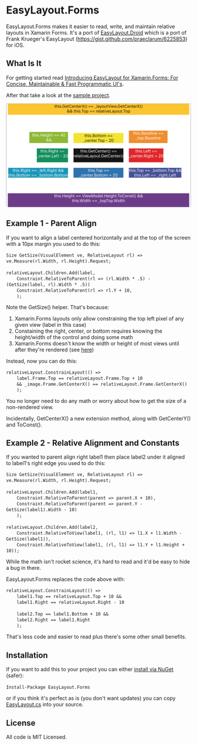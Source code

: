 # EasyLayout.Forms
EasyLayout.Forms makes it easier to read, write, and maintain relative layouts in Xamarin Forms. It's a port of [EasyLayout.Droid](https://github.com/lprichar/EasyLayout.Droid) which is a port of Frank Krueger's EasyLayout (https://gist.github.com/praeclarum/6225853) for iOS.

## What Is It

For getting started read [Introducing EasyLayout for Xamarin.Forms: For Concise, Maintainable & Fast Programmatic UI's](http://www.leerichardson.com/2017/05/introducing-easylayout-for-xamarinforms.html).

After that take a look at the [sample project](https://github.com/lprichar/EasyLayout.Forms/blob/master/EasyLayout.Sample/EasyLayout.Sample/Views/LayoutExamplePage.cs).

![Sample Project Screenshot](SampleProject.png)

## Example 1 - Parent Align

If you want to align a label centered horizontally and at the top of the screen with a 10px margin you used to do this:

````
Size GetSize(VisualElement ve, RelativeLayout rl) => ve.Measure(rl.Width, rl.Height).Request;

relativeLayout.Children.Add(label,
    Constraint.RelativeToParent(rl => (rl.Width * .5) - (GetSize(label, rl).Width * .5))
    Constraint.RelativeToParent(rl => rl.Y + 10,
    );
````
Note the GetSize() helper.  That's because:

1. Xamarin.Forms layouts only allow constraining the top left pixel of any given view (label in this case)
2. Constaining the right, center, or bottom requires knowing the height/width of the control and doing some math
3. Xamarin.Forms doesn't know the width or height of most views until after they're rendered (see [here](http://stackoverflow.com/questions/40942691/xamarin-forms-how-to-center-views-using-relative-layout-width-and-height-r))

Instead, now you can do this:

````
relativeLayout.ConstrainLayout(() =>
    label.Frame.Top == relativeLayout.Frame.Top + 10
    && _image.Frame.GetCenterX() == relativeLayout.Frame.GetCenterX()
    );
````

You no longer need to do any math or worry about how to get the size of a non-rendered view.

Incidentally, GetCenterX() a new extension method, along with GetCenterY() and ToConst().

## Example 2 - Relative Alignment and Constants

If you wanted to parent align right label1 then place label2 under it aligned to label1's right edge you used to do this:

````
Size GetSize(VisualElement ve, RelativeLayout rl) => ve.Measure(rl.Width, rl.Height).Request;

relativeLayout.Children.Add(label1,
    Constraint.RelativeToParent(parent => parent.X + 10),
    Constraint.RelativeToParent(parent => parent.Y - GetSize(label1).Width - 10)
    );

relativeLayout.Children.Add(label2,
    Constraint.RelativeToView(label1, (rl, l1) => l1.X + l1.Width - GetSize(label1)),
    Constraint.RelativeToView(label1, (rl, l1) => l1.Y + l1.Height + 10));
````

While the math isn't rocket science, it's hard to read and it'd be easy to hide a bug in there.

EasyLayout.Forms replaces the code above with:

````
relativeLayout.ConstrainLayout(() =>
    label1.Top == relativeLayout.Top + 10 &&
	label1.Right == relativeLayout.Right - 10

    label2.Top == label1.Bottom + 10 &&
    label2.Right == label1.Right
    );
````

That's less code and easier to read plus there's some other small benefits.  

## Installation

If you want to add this to your project you can either [install via NuGet](https://www.nuget.org/packages/EasyLayout.Forms/) (safer):

`Install-Package EasyLayout.Forms`

or if you think it's perfect as is (you don't want updates) you can copy [EasyLayout.cs](https://github.com/lprichar/EasyLayout.Forms/blob/master/EasyLayout.Forms/EasyLayout.cs) into your source.

## License

All code is MIT Licensed.
